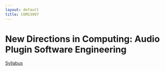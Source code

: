 ```yaml
---
layout: default
title: COMS3997
---
```

 
# New Directions in Computing: Audio Plugin Software Engineering

[Syllabus](/syllabus.pdf)


